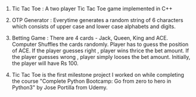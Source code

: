 1. Tic Tac Toe : A two player Tic Tac Toe game implemented in C++

2. OTP Generator : Everytime generates a random string of 6 characters which consists of upper case and lower case alphabets and digits.

3. Betting Game : There are 4 cards - Jack, Queen, King and ACE. Computer Shuffles the cards randomly. Player has to guess the position of ACE. If the player guesses right , player wins thrice the bet amount. If the player guesses wrong , player simply looses the bet amount. Initially, the player will have Rs 100.

4. Tic Tac Toe is the first milestone project I worked on while completing the course "Complete Python Bootcamp: Go from zero to hero in Python3" by Jose Portilla from Udemy.

